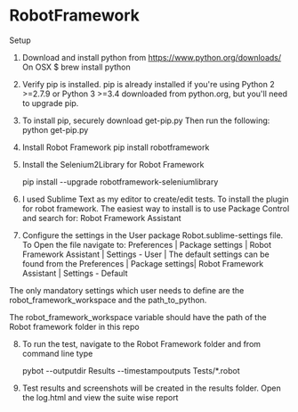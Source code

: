 # RobotFramework
Setup

1. Download and install python from https://www.python.org/downloads/
On OSX $ brew install python

2. Verify pip is installed. pip is already installed if you're using Python 2 >=2.7.9 or Python 3 >=3.4 downloaded from python.org, but you'll need to upgrade pip.

3. To install pip, securely download get-pip.py
Then run the following: 
    python get-pip.py

4. Install Robot Framework 
    pip install robotframework

5. Install the Selenium2Library for Robot Framework

    pip install --upgrade robotframework-seleniumlibrary

6. I used Sublime Text as my editor to create/edit tests. To install the plugin for robot framework. The easiest way to install is to use Package Control and search for: Robot Framework Assistant

7. Configure the settings in the User package Robot.sublime-settings file. To Open the file navigate to: Preferences | Package settings | Robot Framework Assistant | Settings - User | The default settings can be found from the Preferences | Package settings| Robot Framework Assistant | Settings - Default 

The only mandatory settings which user needs to define are the robot_framework_workspace and the path_to_python. 

The robot_framework_workspace variable should have the path of the Robot framework folder in this repo

8. To run the test, navigate to the Robot Framework folder and from command line  type

    pybot --outputdir Results --timestampoutputs Tests/*.robot



9. Test results and screenshots will be created in the results folder. Open the log.html and view the suite wise report





